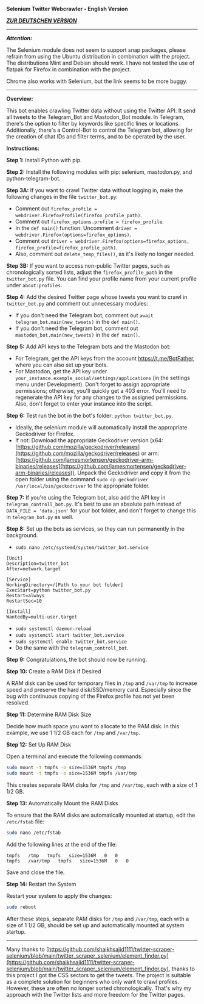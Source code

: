**Selenium Twitter Webcrawler - English Version**

***[ZUR DEUTSCHEN VERSION](https://github.com/Sam4000der2/selenium_twitter_Webcrawler_de)***

---
***Attention:***

The Selenium module does not seem to support snap packages, please refrain from using the Ubuntu distribution in combination with the project. The distributions Mint and Debian should work. I have not tested the use of flatpak for Firefox in combination with the project.

Chrome also works with Selenium, but the link seems to be more buggy.

---
**Overview:**

This bot enables crawling Twitter data without using the Twitter API. It send all tweets to the Telegram_Bot and Mastodon_Bot module. In Telegram, there's the option to filter by keywords like specific lines or locations. Additionally, there's a Control-Bot to control the Telegram bot, allowing for the creation of chat IDs and filter terms, and to be operated by the user.

**Instructions:**

**Step 1:** Install Python with pip.

**Step 2:** Install the following modules with pip: selenium, mastodon.py, and python-telegram-bot.

**Step 3A:** If you want to crawl Twitter data without logging in, make the following changes in the file `twitter_bot.py`:

- Comment out `firefox_profile = webdriver.FirefoxProfile(firefox_profile_path)`.
- Comment out `firefox_options.profile = firefox_profile`.
- In the `def main()` function: Uncomment `driver = webdriver.Firefox(options=firefox_options)`.
- Comment out `driver = webdriver.Firefox(options=firefox_options, firefox_profile=firefox_profile_path)`.
- Also, comment out `delete_temp_files()`, as it's likely no longer needed.

**Step 3B:** If you want to access non-public Twitter pages, such as chronologically sorted lists, adjust the `firefox_profile_path` in the `twitter_bot.py` file. You can find your profile name from your current profile under `about:profiles`.

**Step 4:** Add the desired Twitter page whose tweets you want to crawl in `twitter_bot.py` and comment out unnecessary modules:

- If you don't need the Telegram bot, comment out `await telegram_bot.main(new_tweets)` in the `def main()`.
- If you don't need the Telegram bot, comment out `mastodon_bot.main(new_tweets)` in the `def main()`.

**Step 5:** Add API keys to the Telegram bots and the Mastodon bot:

- For Telegram, get the API keys from the account https://t.me/BotFather, where you can also set up your bots.
- For Mastodon, get the API key under `your_instance.example_social/settings/applications` (in the settings menu under Development). Don't forget to assign appropriate permissions; otherwise, you'll quickly get a 403 error. You'll need to regenerate the API key for any changes to the assigned permissions. Also, don't forget to enter your instance into the script.

**Step 6:** Test run the bot in the bot's folder: `python twitter_bot.py`.

- Ideally, the selenium module will automatically install the appropriate Geckodriver for Firefox.
- If not: Download the appropriate Geckodriver version (x64: [https://github.com/mozilla/geckodriver/releases](https://github.com/mozilla/geckodriver/releases) or arm: [https://github.com/jamesmortensen/geckodriver-arm-binaries/releases](https://github.com/jamesmortensen/geckodriver-arm-binaries/releases)). Unpack the Geckodriver and copy it from the open folder using the command `sudo cp geckodriver /usr/local/bin/geckodriver` to the appropriate folder.

**Step 7:** If you're using the Telegram bot, also add the API key in `telegram_controll_bot.py`. It's best to use an absolute path instead of `DATA_FILE = 'data.json'` for your bot folder, and don't forget to change this in `telegram_bot.py` as well.

**Step 8:** Set up the bots as services, so they can run permanently in the background.

- `sudo nano /etc/systemd/system/twitter_bot.service`

```plaintext
[Unit]
Description=twitter_bot
After=network.target

[Service]
WorkingDirectory=/[Path to your bot folder]
ExecStart=python twitter_bot.py
Restart=always
RestartSec=10

[Install]
WantedBy=multi-user.target
```

- `sudo systemctl daemon-reload`
- `sudo systemctl start twitter_bot.service`
- `sudo systemctl enable twitter_bot.service`
- Do the same with the `telegram_controll_bot`.

**Step 9:** Congratulations, the bot should now be running.

**Step 10:** Create a RAM Disk if Desired

A RAM disk can be used for temporary files in `/tmp` and `/var/tmp` to increase speed and preserve the hard disk/SSD/memory card. Especially since the bug with continuous copying of the Firefox profile has not yet been resolved.

**Step 11:** Determine RAM Disk Size

Decide how much space you want to allocate to the RAM disk. In this example, we use 1 1/2 GB each for `/tmp` and `/var/tmp`.

**Step 12:** Set Up RAM Disk

Open a terminal and execute the following commands:

```bash
sudo mount -t tmpfs -o size=1536M tmpfs /tmp
sudo mount -t tmpfs -o size=1536M tmpfs /var/tmp
```

This creates separate RAM disks for `/tmp` and `/var/tmp`, each with a size of 1 1/2 GB.

**Step 13:** Automatically Mount the RAM Disks

To ensure that the RAM disks are automatically mounted at startup, edit the `/etc/fstab` file:

```bash
sudo nano /etc/fstab
```

Add the following lines at the end of the file:

```
tmpfs   /tmp   tmpfs   size=1536M   0   0
tmpfs   /var/tmp   tmpfs   size=1536M   0   0
```

Save and close the file.

**Step 14:** Restart the System

Restart your system to apply the changes:

```bash
sudo reboot
```

After these steps, separate RAM disks for `/tmp` and `/var/tmp`, each with a size of 1 1/2 GB, should be set up and automatically mounted at system startup.

---

Many thanks to [https://github.com/shaikhsajid1111/twitter-scraper-selenium/blob/main/twitter_scraper_selenium/element_finder.py](https://github.com/shaikhsajid1111/twitter-scraper-selenium/blob/main/twitter_scraper_selenium/element_finder.py), thanks to this project I got the CSS sectors to get the tweets. The project is suitable as a complete solution for beginners who only want to crawl profiles. However, these are often no longer sorted chronologically. That's why my approach with the Twitter lists and more freedom for the Twitter pages.
